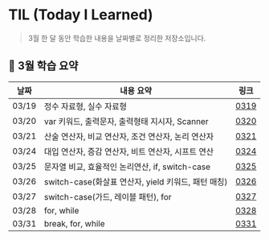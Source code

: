# TIL (Today I Learned)

> 3월 한 달 동안 학습한 내용을 날짜별로 정리한 저장소입니다.

## 📅 3월 학습 요약

| 날짜 | 내용 요약 | 링크 |
|------|-----------|------|
| 03/19 | 정수 자료형, 실수 자료형 | [0319](./0319) |
| 03/20 | var 키워드, 출력문자, 출력형태 지시자, Scanner | [0320](./0320) |
| 03/21 | 산술 연산자, 비교 연산자, 조건 연산자, 논리 연산자 | [0321](./0321) |
| 03/24 | 대입 연산자, 증감 연산자, 비트 연산자, 시프트 연산 | [0324](./0324) |
| 03/25 | 문자열 비교, 효율적인 논리연산, if, switch-case | [0325](./0325) |
| 03/26 | switch-case(화살표 연산자, yield 키워드, 패턴 매칭) | [0326](./0326) |
| 03/27 | switch-case(가드, 레이블 패턴), for | [0327](./0327) |
| 03/28 | for, while | [0328](./0328) |
| 03/31 | break, for, while | [0331](./0331) |
